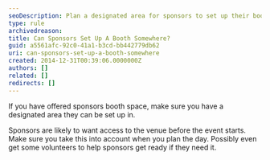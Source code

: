 ```yaml
---
seoDescription: Plan a designated area for sponsors to set up their booths and ensure early access to the venue.
type: rule
archivedreason:
title: Can Sponsors Set Up A Booth Somewhere?
guid: a5561afc-92c0-41a1-b3cd-bb442779db62
uri: can-sponsors-set-up-a-booth-somewhere
created: 2014-12-31T00:39:06.0000000Z
authors: []
related: []
redirects: []
---
```


If you have offered sponsors booth space, make sure you have a designated area they can be set up in.

<!--endintro-->

Sponsors are likely to want access to the venue before the event starts. Make sure you take this into account when you plan the day. Possibly even get some volunteers to help sponsors get ready if they need it.
